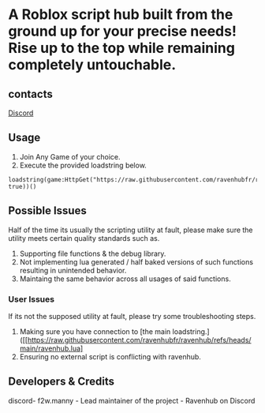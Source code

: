 # A Roblox script hub built from the ground up for your precise needs! Rise up to the top while remaining completely untouchable.

## contacts
[Discord](https://discord.gg/raveng3n)

## Usage
1. Join Any Game of your choice.
2. Execute the provided loadstring below.
```luau
loadstring(game:HttpGet("https://raw.githubusercontent.com/ravenhubfr/ravenhub/refs/heads/main/ravenhub.lua", true))()
```

## Possible Issues
Half of the time its usually the scripting utility at fault, please make sure the utility meets certain quality standards such as.
1. Supporting file functions & the debug library.
2. Not implementing lua generated / half baked versions of such functions resulting in unintended behavior.
3. Maintaing the same behavior across all usages of said functions.
### User Issues
If its not the supposed utility at fault, please try some troubleshooting steps.
1. Making sure you have connection to [the main loadstring.]([[https://raw.githubusercontent.com/ravenhubfr/ravenhub/refs/heads/main/ravenhub.lua]
2. Ensuring no external script is conflicting with ravenhub.

## Developers & Credits
discord- f2w.manny - Lead maintainer of the project - Ravenhub on Discord

